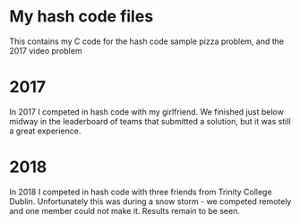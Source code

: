 # My hash code files
This contains my C code for the hash code sample pizza problem, and the 2017 video problem

# 2017
In 2017 I competed in hash code with my girlfriend.
We finished just below midway in the leaderboard of teams that submitted a solution, but it was still a great experience. 

# 2018
In 2018 I competed in hash code with three friends from Trinity College Dublin. Unfortunately this was during a snow storm - we competed remotely and one member could not make it. Results remain to be seen.